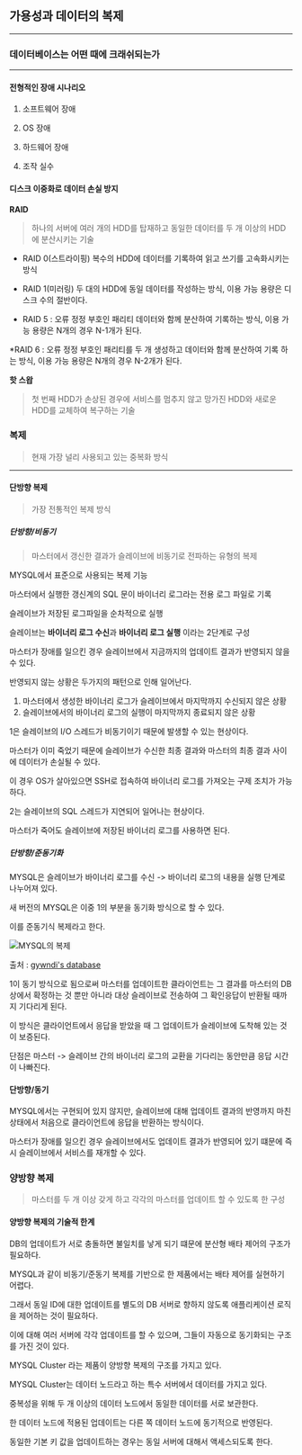 ## 가용성과 데이터의 복제
---

### 데이터베이스는 어떤 때에 크래쉬되는가
---

#### 전형적인 장애 시나리오

1. 소프트웨어 장애

2. OS 장애

3. 하드웨어 장애

4. 조작 실수

#### 디스크 이중화로 데이터 손실 방지

**RAID**
>하나의 서버에 여러 개의 HDD를 탑재하고 동일한 데이터를 두 개 이상의 HDD에 분산시키는 기술

* RAID 0(스트라이핑) 복수의 HDD에 데이터를 기록하여 읽고 쓰기를 고속화시키는 방식

* RAID 1(미러링) 두 대의 HDD에 동일 데이터를 작성하는 방식, 이용 가능 용량은 디스크 수의 절반이다.

* RAID 5 : 오류 정정 부호인 패리티 데이터와 함께 분산하여 기록하는 방식, 이용 가능 용량은 N개의 경우 N-1개가 된다.

*RAID 6 : 오류 정정 부호인 패리티를 두 개 생성하고 데이터와 함께 분산하여 기록 하는 방식, 이용 가능 용량은 N개의 경우 N-2개가 된다.

**핫 스왑**
>첫 번째 HDD가 손상된 경우에 서비스를 멈추지 않고 망가진 HDD와 새로운 HDD를 교체하여 복구하는 기술

### 복제
>현재 가장 널리 사용되고 있는 중복화 방식
---

#### 단방향 복제
>가장 전통적인 복제 방식

##### 단방향/비동기
>마스터에서 갱신한 결과가 슬레이브에 비동기로 전파하는 유형의 복제

MYSQL에서 표준으로 사용되는 복제 기능

마스터에서 실행한 갱신계의 SQL 문이 바이너리 로그라는 전용 로그 파일로 기록

슬레이브가 저장된 로그파일을 순차적으로 실행

슬레이브는 **바이너리 로그 수신**과  **바이너리 로그 실행** 이라는 2단계로 구성

마스터가 장애를 일으킨 경우 슬레이브에서 지금까지의 업데이트 결과가 반영되지 않을 수 있다.

반영되지 않는 상황은 두가지의 패턴으로 인해 일어난다.

1. 마스터에서 생성한 바이너리 로그가 슬레이브에서 마지막까지 수신되지 않은 상황
2. 슬레이브에서의 바이너리 로그의 실행이 마지막까지 종료되지 않은 상황


1은 슬레이브의 I/O 스레드가 비동기이기 때문에 발생할 수 있는 현상이다.

마스터가 이미 죽었기 때문에 슬레이브가 수신한 최종 결과와 마스터의 최종 결과 사이에 데이터가 손실될 수 있다.

이 경우 OS가 살아있으면 SSH로 접속하여 바이너리 로그를 가져오는 구제 조치가 가능하다.

2는 슬레이브의 SQL 스레드가 지연되어 일어나는 현상이다.

마스터가 죽어도 슬레이브에 저장된 바이너리 로그를 사용하면 된다.

##### 단방향/준동기화

MYSQL은 슬레이브가 바이너리 로그를 수신 -> 바이너리 로그의 내용을 실행 단계로 나누어져 있다.

새 버전의 MYSQL은 이중 1의 부분을 동기화 방식으로 할 수 있다.

이를 준동기식 복제라고 한다.

![MYSQL의 복제](http://gywn.net/wp-content/uploads/2017/06/mysql-semisync-5.7.png)

출처 : [gywndi's database](http://gywn.net/tag/semi-sync-replication/)

1이 동기 방식으로 됨으로써 마스터를 업데이트한 클라이언트는 그 결과를 마스터의 DB상에서 확정하는 것 뿐만 아니라 대상 슬레이브로 전송하여 그 확인응답이 반환될 때까지 기다리게 된다.

이 방식은 클라이언트에서 응답을 받았을 때 그 업데이트가 슬레이브에 도착해 있는 것이 보증된다.

단점은 마스터 -> 슬레이브 간의 바이너리 로그의 교환을 기다리는 동안만큼 응답 시간이 나빠진다.

#### 단방향/동기

MYSQL에서는 구현되어 있지 않지만, 슬레이브에 대해 업데이트 결과의 반영까지 마친 상태에서 처음으로 클라이언트에 응답을 반환하는 방식이다.

마스터가 장애를 일으킨 경우 슬레이브에서도 업데이트 결과가 반영되어 있기 떄문에 즉시 슬레이브에서 서비스를 재개할 수 있다.

### 양방향 복제
>마스터를 두 개 이상 갖게 하고 각각의 마스터를 업데이트 할 수 있도록 한 구성

#### 양방향 복제의 기술적 한계

DB의 업데이트가 서로 충돌하면 불일치를 낳게 되기 떄문에 분산형 배타 제어의 구조가 필요하다.

MYSQL과 같이 비동기/준동기 복제를 기반으로 한 제품에서는 배타 제어를 실현하기 어렵다.

그래서 동일 ID에 대한 업데이트를 별도의 DB 서버로 향하지 않도록 애플리케이션 로직을 제어하는 것이 필요하다.

이에 대해 여러 서버에 각각 업데이트를 할 수 있으며, 그들이 자동으로 동기화되는 구조를 가진 것이 있다.

MYSQL Cluster 라는 제품이 양방향 복제의 구조를 가지고 있다.

MYSQL Cluster는 데이터 노드라고 하는 특수 서버에서 데이터를 가지고 있다.

중복성을 위해 두 개 이상의 데이터 노드에서 동일한 데이터를 서로 보관한다.

한 데이터 노드에 적용된 업데이트는 다른 쪽 데이터 노드에 동기적으로 반영된다.

동일한 기본 키 값을 업데이트하는 경우는 동일 서버에 대해서 액세스되도록 한다.